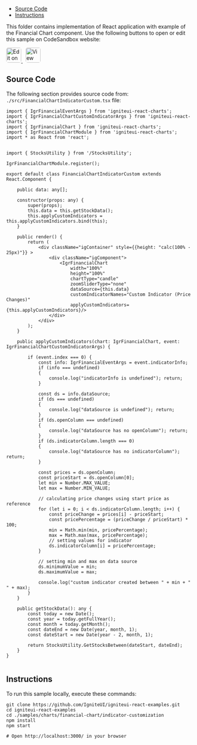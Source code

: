 <!-- WARNING Do not change this file because it wil be auto re-generated from template file: -->
<!-- https://github.com/IgniteUI/igniteui-react-examples/tree/master/sample-template-files/ReadMe.md -->

<!-- ## Table of Contents -->
<!-- - [Sample Preview](#Sample-Preview) -->
- [Source Code](#Source-Code)
- [Instructions](#Instructions)

This folder contains implementation of React application with example of the Financial Chart component. Use the following buttons to open or edit this sample on CodeSandbox website:

<!-- [Financial Chart](https://infragistics.com/Reactsite/components/financial-chart.html) -->

<html lang="en" xmlns="http://www.w3.org/1999/xhtml">
    <body>
        <a target="_blank" href="https://codesandbox.io/s/github/IgniteUI/igniteui-react-examples/tree/master/samples/charts/financial-chart/indicator-customization?fontsize=14&hidenavigation=1&theme=dark&view=preview&file=/src/FinancialChartIndicatorCustom.tsx" rel="noopener noreferrer">
            <img height="40px" style="border-radius: 0.3rem" alt="Edit on CodeSandbox" src="https://static.infragistics.com/xplatform/images/sandbox/edit.png"/>
        </a>
        <!-- <a target="_blank"
href="https://codesandbox.io/s/github/IgniteUI/igniteui-react-examples/tree/master/samples/maps/geo-map/binding-csv-points?fontsize=14&hidenavigation=1&theme=dark&view=preview">
            <img alt="Edit Sample" src="https://codesandbox.io/static/img/play-codesandbox.svg"/>
        </a> -->
        <a target="_blank" style="margin-left: 0.5rem"
href="https://codesandbox.io/embed/github/IgniteUI/igniteui-react-examples/tree/master/samples/charts/financial-chart/indicator-customization?fontsize=14&hidenavigation=1&theme=dark&view=preview&file=/src/FinancialChartIndicatorCustom.tsx">
            <img height="40px" style="border-radius: 0.3rem" alt="View on CodeSandbox" src="https://static.infragistics.com/xplatform/images/sandbox/view.png"/>
        </a>
        <!-- <a target="_blank"
href="https://codesandbox.io/embed/github/IgniteUI/igniteui-react-examples/tree/master/samples/maps/geo-map/binding-csv-points?fontsize=14&hidenavigation=1&theme=dark&view=preview">
            <img alt="View on CodeSandbox" src="https://static.infragistics.com/xplatform/images/sandbox/view.png"/>
        </a>
https://codesandbox.io/embed/react-treemap-overview-rtb45
https://codesandbox.io/static/img/play-codesandbox.svg
https://codesandbox.io/embed/react-treemap-overview-rtb45?view=browser -->
    </body>
</html>

<!-- ## Sample Preview -->

<!-- <iframe
  src="https://codesandbox.io/embed/github/IgniteUI/igniteui-react-examples/tree/master/samples/charts/financial-chart/indicator-customization?fontsize=14&hidenavigation=1&theme=dark&view=preview&file=/src/FinancialChartIndicatorCustom.tsx"
  style="width:100%; height:400px; border:0; border-radius: 4px; overflow:hidden;"
  allow="accelerometer; ambient-light-sensor; camera; encrypted-media; geolocation; gyroscope; hid; microphone; midi; payment; usb; vr"
  sandbox="allow-forms allow-modals allow-popups allow-presentation allow-same-origin allow-scripts"
></iframe> -->

## Source Code

The following section provides source code from:
`./src/FinancialChartIndicatorCustom.tsx` file:

```tsx
import { IgrFinancialEventArgs } from 'igniteui-react-charts';
import { IgrFinancialChartCustomIndicatorArgs } from 'igniteui-react-charts';
import { IgrFinancialChart } from 'igniteui-react-charts';
import { IgrFinancialChartModule } from 'igniteui-react-charts';
import * as React from 'react';


import { StocksUtility } from '/StocksUtility';

IgrFinancialChartModule.register();

export default class FinancialChartIndicatorCustom extends React.Component {

    public data: any[];

    constructor(props: any) {
        super(props);
        this.data = this.getStockData();
        this.applyCustomIndicators = this.applyCustomIndicators.bind(this);
    }

    public render() {
        return (
            <div className="igContainer" style={{height: "calc(100% - 25px)"}} >
                <div className="igComponent">
                    <IgrFinancialChart
                        width="100%"
                        height="100%"
                        chartType="candle"
                        zoomSliderType="none"
                        dataSource={this.data}
                        customIndicatorNames="Custom Indicator (Price Changes)"
                        applyCustomIndicators={this.applyCustomIndicators}/>
                </div>
            </div>
        );
    }

    public applyCustomIndicators(chart: IgrFinancialChart, event: IgrFinancialChartCustomIndicatorArgs) {

        if (event.index === 0) {
            const info: IgrFinancialEventArgs = event.indicatorInfo;
            if (info === undefined)
            {
                console.log("indicatorInfo is undefined"); return;
            }

            const ds = info.dataSource;
            if (ds === undefined)
            {
                console.log("dataSource is undefined"); return;
            }
            if (ds.openColumn === undefined)
            {
                console.log("dataSource has no openColumn"); return;
            }
            if (ds.indicatorColumn.length === 0)
            {
                console.log("dataSource has no indicatorColumn"); return;
            }

            const prices = ds.openColumn;
            const priceStart = ds.openColumn[0];
            let min = Number.MAX_VALUE;
            let max = Number.MIN_VALUE;

            // calculating price changes using start price as reference
            for (let i = 0; i < ds.indicatorColumn.length; i++) {
                const priceChange = prices[i] - priceStart;
                const pricePercentage = (priceChange / priceStart) * 100;
                min = Math.min(min, pricePercentage);
                max = Math.max(max, pricePercentage);
                // setting values for indicator
                ds.indicatorColumn[i] = pricePercentage;
            }

            // setting min and max on data source
            ds.minimumValue = min;
            ds.maximumValue = max;

            console.log("custom indicator created between " + min + "  " + max);
        }
    }

    public getStockData(): any {
        const today = new Date();
        const year = today.getFullYear();
        const month = today.getMonth();
        const dateEnd = new Date(year, month, 1);
        const dateStart = new Date(year - 2, month, 1);

        return StocksUtility.GetStocksBetween(dateStart, dateEnd);
    }
}


```

## Instructions
To run this sample locally, execute these commands:

```
git clone https://github.com/IgniteUI/igniteui-react-examples.git
cd igniteui-react-examples
cd ./samples/charts/financial-chart/indicator-customization
npm install
npm start

# Open http://localhost:3000/ in your browser
```


